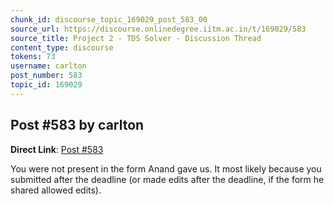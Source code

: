 ```yaml
---
chunk_id: discourse_topic_169029_post_583_00
source_url: https://discourse.onlinedegree.iitm.ac.in/t/169029/583
source_title: Project 2 - TDS Solver - Discussion Thread
content_type: discourse
tokens: 73
username: carlton
post_number: 583
topic_id: 169029
---
```


## Post #583 by carlton

**Direct Link**: [Post #583](https://discourse.onlinedegree.iitm.ac.in/t/169029/583)

You were not present in the form Anand gave us. It most likely because you submitted after the deadline (or made edits after the deadline, if the form he shared allowed edits).
